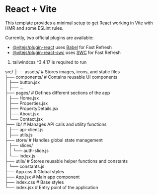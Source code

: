 # React + Vite

This template provides a minimal setup to get React working in Vite with HMR and some ESLint rules.

Currently, two official plugins are available:

- [@vitejs/plugin-react](https://github.com/vitejs/vite-plugin-react/blob/main/packages/plugin-react/README.md) uses [Babel](https://babeljs.io/) for Fast Refresh
- [@vitejs/plugin-react-swc](https://github.com/vitejs/vite-plugin-react-swc) uses [SWC](https://swc.rs/) for Fast Refresh

<!-- npx tailwindcss init -p  -->
1. tailwindcss ^3.4.17 is required to run

<!-- Folder Structure Description (src) -->
src/
├── assets/                # Stores images, icons, and static files  
├── components/            # Contains reusable UI components  
│   ├── button.jsx  
│   ├── ...  
├── pages/                 # Defines different sections of the app  
│   ├── Home.jsx  
│   ├── Properties.jsx  
│   ├── PropertyDetails.jsx  
│   ├── About.jsx  
│   └── Contact.jsx  
├── lib/                   # Manages API calls and utility functions  
│   ├── api-client.js  
│   ├── utils.js  
├── store/                 # Handles global state management  
│   ├── slices/  
│   │   └── auth-slice.js  
│   └── index.js  
├── utils/                 # Stores reusable helper functions and constants  
│   └── constants.js  
├── App.css                # Global styles  
├── App.jsx                # Main app component  
├── index.css              # Base styles  
└── index.jsx              # Entry point of the application  
